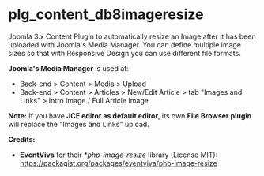 # plg_content_db8imageresize
Joomla 3.x Content Plugin to automatically resize an Image after it has been uploaded with Joomla's Media Manager.
You can define multiple image sizes so that with Responsive Design you can use different file formats. 

**Joomla's Media Manager** is used at:

* Back-end > Content > Media > Upload
* Back-end > Content > Articles > New/Edit Article > tab "Images and Links" > Intro Image / Full Article Image


**Note:** If you have **JCE editor as default editor**, its own **File Browser plugin** will replace the "Images and Links" upload. 


**Credits:**
* **EventViva** for their **php-image-resize* library (License MIT): https://packagist.org/packages/eventviva/php-image-resize